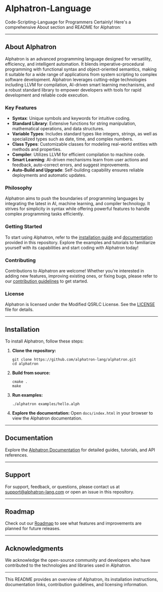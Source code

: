 # Alphatron-Language
Code-Scripting-Language for Programmers
Certainly! Here's a comprehensive About section and README for Alphatron:

---

## About Alphatron

Alphatron is an advanced programming language designed for versatility, efficiency, and intelligent automation. It blends imperative-procedural programming with functional syntax and object-oriented semantics, making it suitable for a wide range of applications from system scripting to complex software development. Alphatron leverages cutting-edge technologies including LLVM for compilation, AI-driven smart learning mechanisms, and a robust standard library to empower developers with tools for rapid development and reliable code execution.

### Key Features

- **Syntax**: Unique symbols and keywords for intuitive coding.
- **Standard Library**: Extensive functions for string manipulation, mathematical operations, and data structures.
- **Variable Types**: Includes standard types like integers, strings, as well as specialized types such as date, time, and complex numbers.
- **Class Types**: Customizable classes for modeling real-world entities with methods and properties.
- **Compiler**: Utilizes LLVM for efficient compilation to machine code.
- **Smart Learning**: AI-driven mechanisms learn from user actions and feedback, auto-correct errors, and suggest improvements.
- **Auto-Build and Upgrade**: Self-building capability ensures reliable deployments and automatic updates.

### Philosophy

Alphatron aims to push the boundaries of programming languages by integrating the latest in AI, machine learning, and compiler technology. It strives for simplicity in syntax while offering powerful features to handle complex programming tasks efficiently.

### Getting Started

To start using Alphatron, refer to the [installation guide](#installation) and [documentation](#documentation) provided in this repository. Explore the examples and tutorials to familiarize yourself with its capabilities and start coding with Alphatron today!

### Contributing

Contributions to Alphatron are welcome! Whether you're interested in adding new features, improving existing ones, or fixing bugs, please refer to our [contribution guidelines](CONTRIBUTING.md) to get started.

### License

Alphatron is licensed under the Modified QSRLC License. See the [LICENSE](LICENSE) file for details.

---

## Installation

To install Alphatron, follow these steps:

1. **Clone the repository:**
   ```
   git clone https://github.com/alphatron-lang/alphatron.git
   cd alphatron
   ```

2. **Build from source:**
   ```
   cmake .
   make
   ```

3. **Run examples:**
   ```
   ./alphatron examples/hello.alph
   ```

4. **Explore the documentation:**
   Open `docs/index.html` in your browser to view the Alphatron documentation.

---

## Documentation

Explore the [Alphatron Documentation](docs/index.html) for detailed guides, tutorials, and API references.

---

## Support

For support, feedback, or questions, please contact us at support@alphatron-lang.com or open an issue in this repository.

---

## Roadmap

Check out our [Roadmap](ROADMAP.md) to see what features and improvements are planned for future releases.

---

## Acknowledgments

We acknowledge the open-source community and developers who have contributed to the technologies and libraries used in Alphatron.

---

This README provides an overview of Alphatron, its installation instructions, documentation links, contribution guidelines, and licensing information. 
